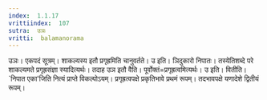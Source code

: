```yaml
---
index:  1.1.17
vrittiindex:  107
sutra:  उञः
vritti:  balamanorama 
---
```


उञः। एकपदं सूत्रम्। शाकल्यस्य इतौ प्रगृह्रमिति चानुवर्तते। उ इति। ञिदुकारो निपातः। तस्येतिशब्दे परे शाकल्यमते प्रगृह्रसंज्ञा स्यादित्यर्थः। तदाह उञ इतौ वैति। पूर्वोक्तं=प्रगृह्रत्वमित्यर्थः। उ इति। वितीति। `निपात एका'जिति नित्यं प्राप्ते विकल्पोऽयम्। प्रगृह्रत्वपक्षे प्रकृतिभावे प्रथमं रूपम्। तदभावपक्षे यणादेशे द्वितीयं रूपम्। 

